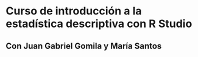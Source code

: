 # Curso de introducción a la estadística descriptiva con R Studio 
## Con Juan Gabriel Gomila y María Santos
